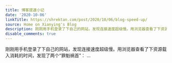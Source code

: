 ```yaml
---
title: 博客提速小记
date: '2020-10-06'
linkTitle: https://shrektan.com/post/2020/10/06/blog-speed-up/
source: Home on Xianying's Blog
description: 刚刚用手机登录了下自己的网站，发现连接速度超级慢。用浏览器查看了下资源载入消耗的时间，发现了两个“罪魁祸首”： ...
disable_comments: true
---
```

刚刚用手机登录了下自己的网站，发现连接速度超级慢。用浏览器查看了下资源载入消耗的时间，发现了两个“罪魁祸首”： ...